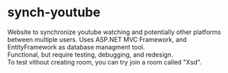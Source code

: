 # synch-youtube
Website to synchronize youtube watching and potentially other platforms between multiple users. Uses ASP.NET MVC Framework, and EntityFramework as database managment tool.  
Functional, but require testing, debugging, and redesign.  
To test vithout creating room, you can try join a room called "Xsd".
